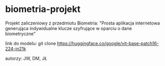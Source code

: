 # biometria-projekt
Projekt zaliczeniowy z przedmiotu Biometria:
"Prosta aplikacja internetowa generująca indywidualne klucze szyfrujące w oparciu o dane biometryczne"

link do modelu: git clone https://huggingface.co/google/vit-base-patch16-224-in21k

autorzy: JW, DM, JŁ
